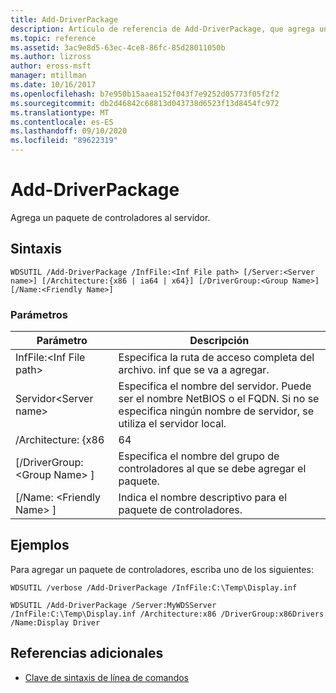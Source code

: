 ```yaml
---
title: Add-DriverPackage
description: Artículo de referencia de Add-DriverPackage, que agrega un paquete de controladores al servidor.
ms.topic: reference
ms.assetid: 3ac9e8d5-63ec-4ce8-86fc-85d28011050b
ms.author: lizross
author: eross-msft
manager: mtillman
ms.date: 10/16/2017
ms.openlocfilehash: b7e950b15aaea152f043f7e9252d05773f05f2f2
ms.sourcegitcommit: db2d46842c68813d043738d6523f13d8454fc972
ms.translationtype: MT
ms.contentlocale: es-ES
ms.lasthandoff: 09/10/2020
ms.locfileid: "89622319"
---
```

# <a name="add-driverpackage"></a>Add-DriverPackage

Agrega un paquete de controladores al servidor.

## <a name="syntax"></a>Sintaxis

```
WDSUTIL /Add-DriverPackage /InfFile:<Inf File path> [/Server:<Server name>] [/Architecture:{x86 | ia64 | x64}] [/DriverGroup:<Group Name>] [/Name:<Friendly Name>]
```

### <a name="parameters"></a>Parámetros

|          Parámetro           |                                                              Descripción                                                              |
|------------------------------|---------------------------------------------------------------------------------------------------------------------------------------|
|   InfFile:\<Inf File path>   |                                           Especifica la ruta de acceso completa del archivo. inf que se va a agregar.                                            |
|    Servidor\<Server name>    | Especifica el nombre del servidor. Puede ser el nombre NetBIOS o el FQDN. Si no se especifica ningún nombre de servidor, se utiliza el servidor local. |
|      /Architecture: {x86      |                                                                 64                                                                  |
| [/DriverGroup: \<Group Name> ] |                             Especifica el nombre del grupo de controladores al que se debe agregar el paquete.                              |
|   [/Name: \<Friendly Name> ]   |                                           Indica el nombre descriptivo para el paquete de controladores.                                            |

## <a name="examples"></a>Ejemplos

Para agregar un paquete de controladores, escriba uno de los siguientes:
```
WDSUTIL /verbose /Add-DriverPackage /InfFile:C:\Temp\Display.inf
```
```
WDSUTIL /Add-DriverPackage /Server:MyWDSServer /InfFile:C:\Temp\Display.inf /Architecture:x86 /DriverGroup:x86Drivers /Name:Display Driver
```

## <a name="additional-references"></a>Referencias adicionales

- [Clave de sintaxis de línea de comandos](command-line-syntax-key.md)

